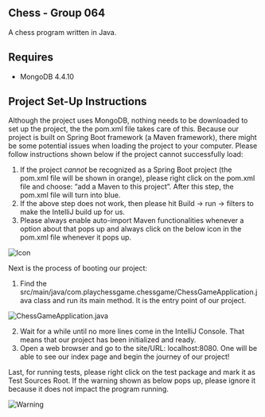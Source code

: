 ## Chess - Group 064

A chess program written in Java. 

## Requires 
* MongoDB 4.4.10

## Project Set-Up Instructions
Although the project uses MongoDB, nothing needs to be downloaded to set up the project, the the pom.xml file takes care of this. Because our project is built on Spring Boot framework (a Maven framework), there might be some potential issues when loading the project to your computer. Please follow instructions shown below if the project cannot successfully load:
1. If the project *cannot* be recognized as a Spring Boot project (the pom.xml file will be shown in orange), please right click on the pom.xml file and choose: “add a Maven to this project”. After this step, the pom.xml file will turn into blue.
2. If the above step does not work, then please hit Build -> run ->  filters to make the IntelliJ build up for us.
3. Please always enable auto-import Maven functionalities whenever a option about that pops up  and always click on the below icon in the pom.xml file whenever it pops up.

![Icon](https://i.pinimg.com/564x/ef/18/12/ef1812771605235a5c5f6b23e5fb4c05.jpg)

Next is the process of booting our project:
1.  Find the src/main/java/com.playchessgame.chessgame/ChessGameApplication.java class and run its main method. It is the entry point of our project.

![ChessGameApplication.java](https://i.pinimg.com/564x/29/44/64/2944643116ea7052b8f1f6eb5f71e8d5.jpg)

2. Wait for a while until no more lines come in the IntelliJ Console. That means that our project has been initialized and ready.
3. Open a web browser and go to the site/URL: localhost:8080. One will be able to see our index page and begin the journey of our project!

Last, for running tests, please right click on the test package and mark it as Test Sources Root. If the warning shown as below pops up, please ignore it because it does not impact the program running.

![Warning](https://i.pinimg.com/564x/92/fc/54/92fc5491e9e61bcb4de767530c1202ed.jpg)
